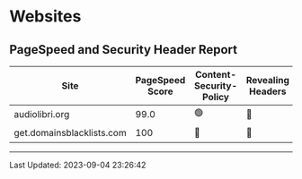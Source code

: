 # Websites
## PageSpeed and Security Header Report
| Site | PageSpeed Score | Content-Security-Policy | Revealing Headers | SSL | Domain | CDN |
|------|-----------------|--------------------------|------------------|-----|--------|-----|
| audiolibri.org | 99.0 | 🟢 | 🔴 | 🟢 | 🟢 | 🟢 |
| get.domainsblacklists.com | 100 | 🔴 | 🔴 | 🟢 | 🟢 | 🟢 |

---
Last Updated: 2023-09-04 23:26:42
